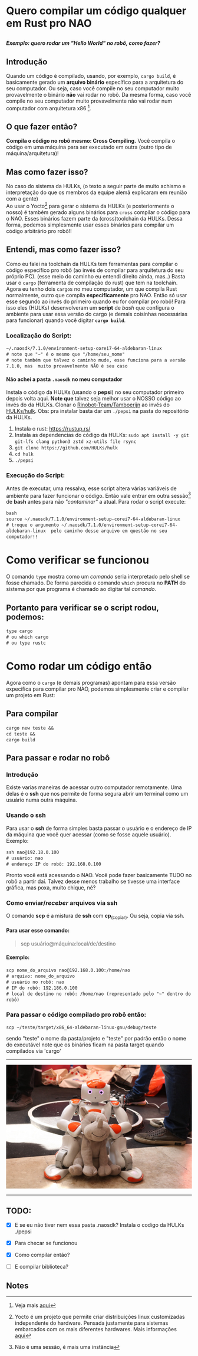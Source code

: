 
# Quero compilar um código qualquer em Rust pro NAO</p>
***Exemplo: quero rodar um "Hello World" no robô, como fazer?***

## Introdução
Quando um código é compilado, usando, por exemplo, `cargo build`, é basicamente gerado um **arquivo binário** específico para a arquitetura do seu computador. Ou seja, caso você compile no seu computador muito provavelmente o binário **não** vai rodar no robô. Da mesma forma, caso você compile no seu computador muito provavelmente não vai rodar num computador com arquitetura x86 [^1].

## O que fazer então?
**Compila o código no robô mesmo: Cross Compiling.** Você compila o código em uma máquina para ser executado em outra (outro tipo de máquina/arquitetura)!  

## Mas como fazer isso?
No caso do sistema da HULKs, (o texto a seguir parte de muito achismo e interpretação do que os membros da equipe alemã explicaram em reunião com a gente)  
Ao usar o Yocto[^2] para gerar o sistema da HULKs (e posteriormente o nosso) é também gerado alguns binários para `cross` compilar o código para o NAO. Esses binários fazem parte da (cross)toolchain da HULKs.
Dessa forma, podemos simplesmente usar esses binários para compilar um código arbitrário pro robô!!
## Entendi, mas como fazer isso?
Como eu falei na toolchain da HULKs tem ferramentas para compilar o código específico pro robô (ao invés de compilar para arquitetura do seu próprio PC). 
(esse meio do caminho eu entendi direito ainda, mas..)
Basta usar o `cargo` (ferramenta de compilação do rust) que tem na toolchain.
Agora eu tenho dois `cargo`s no meu computador, um que compila Rust normalmente, outro que compila **especificamente** pro NAO. Então só usar esse segundo ao invés do primeiro quando eu for compilar pro robô!
Para isso eles (HULKs) desenvolveram um **script** de _bash_ que configura o ambiente para usar essa versão do cargo (e demais coisinhas necessárias para funcionar) quando você digitar **`cargo build`**.
### Localização do Script:

    ~/.naosdk/7.1.0/environment-setup-corei7-64-aldebaran-linux
    # note que "~" é o mesmo que "/home/seu_nome"
    # note também que talvez o caminho mude, esse funciona para a versão 7.1.0, mas  muito provavelmente NÃO é seu caso 

#### **Não** achei a pasta `.naosdk` no meu computador
Instala o código da HULKs (usando o **pepsi**) no seu computador primeiro depois volta aqui. **Note que** talvez seja melhor usar o NOSSO código ao invés do da HULKs. Clonar o [Rinobot-Team/Tamboerijn](https://github.com/Rinobot-Team/Tamboerijn) ao invés do [HULKs/hulk](https://github.com/HULKs/hulk).
Obs: pra instalar basta dar um `./pepsi` na pasta do repositório da HULKs. 

1. Instala o rust: <https://rustup.rs/>
2. Instala as dependencias do código da HULKs: `sudo apt install -y git git-lfs clang python3 zstd xz-utils file rsync`
3. `git clone https://github.com/HULKs/hulk`
4. `cd hulk`
5. `./pepsi`

### Execução do Script:
Antes de executar, uma ressalva, esse script altera várias variáveis de ambiente para fazer funcionar o código. Então vale entrar em outra sessão[^3] de **bash** antes para não _"contaminar"_ a atual.
Para rodar o script execute:

    bash
    source ~/.naosdk/7.1.0/environment-setup-corei7-64-aldebaran-linux 
    # troque o argumento ~/.naosdk/7.1.0/environment-setup-corei7-64-aldebaran-linux  pelo caminho desse arquivo em questão no seu computador!!
# Como verificar se funcionou
O comando `type` mostra como um *comando* seria interpretado pelo shell se fosse chamado. De forma parecida o comando `which` procura no **PATH** do sistema por que programa é chamado ao digitar tal *comando*.
## Portanto para verificar se o script rodou, podemos:

    type cargo
    # ou which cargo
    # ou type rustc
# Como rodar um código então
Agora como o `cargo` (e demais programas) apontam para essa versão expecífica para compilar pro NAO, podemos simplesmente criar e compilar um projeto em Rust:

## Para compilar
    cargo new teste &&
    cd teste &&
    cargo build

## Para passar e rodar no robô
### Introdução
Existe varias maneiras de acessar outro computador remotamente. Uma delas é o **ssh** que nos permite de forma segura abrir um terminal como um usuário numa outra máquina. 
### Usando o ssh
Para usar o **ssh** de forma simples basta passar o usuário e o endereço de IP da máquina que você quer acessar (como se fosse aquele usuário). Exemplo:

    ssh nao@192.18.0.100
    # usuário: nao
    # endereço IP do robô: 192.168.0.100

Pronto você está acessando o NAO. Você pode fazer basicamente TUDO no robô a partir daí. Talvez desse menos trabalho se tivesse uma interface gráfica, mas poxa, muito chique, né?

### Como enviar/*receber* arquivos via ssh
O comando **scp** é a mistura de **ssh** com **cp**<sub>(copiar)</sub>. Ou seja, copia via ssh.

#### Para usar esse comando:
> scp usuário@máquina:local/de/destino

#### Exemplo:
    scp nome_do_arquivo nao@192.168.0.100:/home/nao
    # arquivo: nome_do_arquivo
    # usuário no robô: nao
    # IP do robô: 192.186.0.100
    # local de destino no robô: /home/nao (representado pelo "~" dentro do robô)
### Para passar o código compilado pro robô então:

    scp ~/teste/target/x86_64-aldebaran-linux-gnu/debug/teste
sendo "teste" o nome da pasta/projeto e "teste" por padrão então o nome do executável
note que os binários ficam na pasta target quando compilados via 'cargo'

---
![nao04_montado_no_rininho](nao-rininho.jpeg)

---
## TODO:
- [X] E se eu não tiver nem essa pasta .naosdk? Instala o codigo da HULKs ./pepsi
- [X] Para checar se funcionou
- [X] Como compilar então?
- [ ] E compilar biblioteca?


<!-- Footnotes themselves at the bottom. -->
## Notes
[^1]:
     Veja mais [aqui](https://pt.wikipedia.org/wiki/X86)  
[^2]:
     Yocto é um projeto que permite criar distribuições linux customizadas independente do hardware. Pensada justamente para sistemas embarcados com os mais diferentes hardwares. Mais informações [aqui](https://www.yoctoproject.org/)  
[^3]:
      Não é uma sessão, é mais uma instância  
